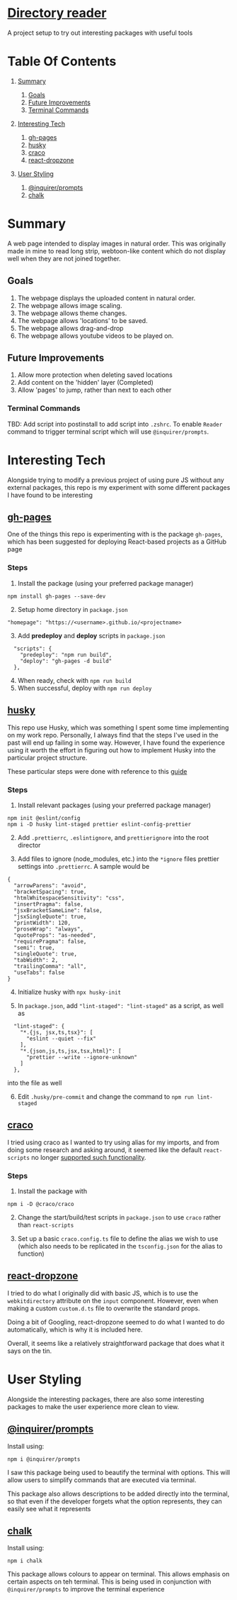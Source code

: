 # [Directory reader](https://OverCry.github.io/Reader)

A project setup to try out interesting packages with useful tools

# Table Of Contents

1. [Summary](#Summary)

   1. [Goals](#Goals)
   2. [Future Improvements](#Future-Improvements)
   3. [Terminal Commands](#Terminal-Commands)

2. [Interesting Tech](#Interesting-Tech)
   1. [gh-pages](#gh-pages)
   2. [husky](#husky)
   3. [craco](#craco)
   4. [react-dropzone](#react-dropzone)
3. [User Styling](#User-Styling)
   1. [@inquirer/prompts](#@inquirer/prompts)
   2. [chalk](#chalk)

# Summary

A web page intended to display images in natural order. This was originally made in mine to read long strip,
webtoon-like content which do not display well when they are not joined together.

## Goals

1. The webpage displays the uploaded content in natural order.
2. The webpage allows image scaling.
3. The webpage allows theme changes.
4. The webpage allows 'locations' to be saved.
5. The webpage allows drag-and-drop
6. The webpage allows youtube videos to be played on.

## Future Improvements

1. Allow more protection when deleting saved locations
2. Add content on the 'hidden' layer (Completed)
3. Allow 'pages' to jump, rather than next to each other

### Terminal Commands

TBD: Add script into postinstall to add script into `.zshrc`. To enable `Reader` command to trigger terminal script
which will use `@inquirer/prompts`.

# Interesting Tech

Alongside trying to modify a previous project of using pure JS without any external packages, this repo is my experiment
with some different packages I have found to be interesting

## [gh-pages](https://www.npmjs.com/package/gh-pages)

One of the things this repo is experimenting with is the package `gh-pages`, which has been suggested for deploying
React-based projects as a GitHub page

### Steps

1. Install the package (using your preferred package manager)

```
npm install gh-pages --save-dev
```

2. Setup home directory in `package.json`

```
"homepage": "https://<username>.github.io/<projectname>
```

3. Add <b>predeploy</b> and <b>deploy</b> scripts in `package.json`

```
  "scripts": {
    "predeploy": "npm run build",
    "deploy": "gh-pages -d build"
  },
```

4. When ready, check with `npm run build`
5. When successful, deploy with `npm run deploy`

## [husky](https://typicode.github.io/husky/)

This repo use Husky, which was something I spent some time implementing on my work repo. Personally, I always find that
the steps I've used in the past will end up failing in some way. However, I have found the experience using it worth the
effort in figuring out how to implement Husky into the particular project structure.

These particular steps were done with reference to this
[guide](https://dev.to/shashwatnautiyal/complete-guide-to-eslint-prettier-husky-and-lint-staged-fh9)

### Steps

1. Install relevant packages (using your preferred package manager)

```
npm init @eslint/config
npm i -D husky lint-staged prettier eslint-config-prettier
```

2. Add `.prettierrc`, `.eslintignore`, and `prettierignore` into the root director

3. Add files to ignore (node_modules, etc.) into the `*ignore` files prettier settings into `.prettierrc`. A sample
   would be

```
{
  "arrowParens": "avoid",
  "bracketSpacing": true,
  "htmlWhitespaceSensitivity": "css",
  "insertPragma": false,
  "jsxBracketSameLine": false,
  "jsxSingleQuote": true,
  "printWidth": 120,
  "proseWrap": "always",
  "quoteProps": "as-needed",
  "requirePragma": false,
  "semi": true,
  "singleQuote": true,
  "tabWidth": 2,
  "trailingComma": "all",
  "useTabs": false
}
```

4. Initialize husky with `npx husky-init`

5. In `package.json`, add `"lint-staged": "lint-staged"` as a script, as well as

```
  "lint-staged": {
    "*.{js, jsx,ts,tsx}": [
      "eslint --quiet --fix"
    ],
    "*.{json,js,ts,jsx,tsx,html}": [
      "prettier --write --ignore-unknown"
    ]
  },
```

into the file as well

6. Edit `.husky/pre-commit` and change the command to `npm run lint-staged`

## [craco](https://www.npmjs.com/package/@craco/craco)

I tried using craco as I wanted to try using alias for my imports, and from doing some research and asking around, it
seemed like the default `react-scripts` no longer
[supported such functionality](https://github.com/facebook/create-react-app/issues/12047#issuecomment-1214344699).

### Steps

1. Install the package with

```
npm i -D @craco/craco
```

2. Change the start/build/test scripts in `package.json` to use `craco` rather than `react-scripts`

3. Set up a basic `craco.config.ts` file to define the alias we wish to use (which also needs to be replicated in the
   `tsconfig.json` for the alias to function)

## [react-dropzone](https://www.npmjs.com/package/react-dropzone)

I tried to do what I originally did with basic JS, which is to use the `webkitdirectory` attribute on the `input`
component. However, even when making a custom `custom.d.ts` file to overwrite the standard props.

Doing a bit of Googling, react-dropzone seemed to do what I wanted to do automatically, which is why it is included
here.

Overall, it seems like a relatively straightforward package that does what it says on the tin.

# User Styling

Alongside the interesting packages, there are also some interesting packages to make the user experience more clean to
view.

## [@inquirer/prompts](https://www.npmjs.com/package/@inquirer/prompts)

Install using:

```
npm i @inquirer/prompts
```

I saw this package being used to beautify the terminal with options. This will allow users to simplify commands that are
executed via terminal.

This package also allows descriptions to be added directly into the terminal, so that even if the developer forgets what
the option represents, they can easily see what it represents

## [chalk](https://www.npmjs.com/package/chalk)

Install using:

```
npm i chalk
```

This package allows colours to appear on terminal. This allows emphasis on certain aspects on teh terminal. This is
being used in conjunction with `@inquirer/prompts` to improve the terminal experience
